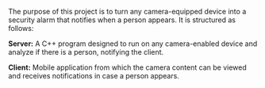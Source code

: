 The purpose of this project is to turn any camera-equipped device into a security alarm that notifies when a person appears. It is structured as follows:

<b>Server:</b>
A C++ program designed to run on any camera-enabled device and analyze if there is a person, notifying the client.

<b>Client:</b>
Mobile application from which the camera content can be viewed and receives notifications in case a person appears.
